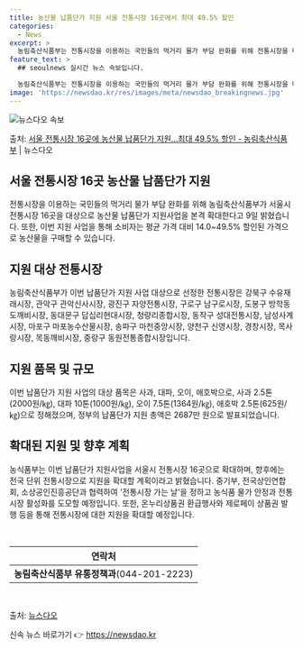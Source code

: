 ```yaml
---
title: 농산물 납품단가 지원 서울 전통시장 16곳에서 최대 49.5% 할인
categories:
  - News
excerpt: >
  농림축산식품부는 전통시장을 이용하는 국민들의 먹거리 물가 부담 완화를 위해 전통시장을 대상으로 한 농산물 납…
feature_text: >
  ## seoulnews 실시간 뉴스 속보입니다.

  농림축산식품부는 전통시장을 이용하는 국민들의 먹거리 물가 부담 완화를 위해 전통시장을 대상으로 한 농산물 납…
image: 'https://newsdao.kr/res/images/meta/newsdao_breakingnews.jpg'
---
```


![뉴스다오 속보](https://newsdao.kr/res/images/meta/newsdao_breakingnews.jpg)

<p>출처: <a href="https://newsdao.kr/3552" rel="dofollow">서울 전통시장 16곳에 농산물 납품단가 지원…최대 49.5% 할인 - 농림축산식품부</a> | 뉴스다오</p>

<h2 data-ke-size="size26">서울 전통시장 16곳 농산물 납품단가 지원</h2>
전통시장을 이용하는 국민들의 먹거리 물가 부담 완화를 위해 농림축산식품부가 서울시 전통시장 16곳을 대상으로 농산물 납품단가 지원사업을 본격 확대한다고 9일 밝혔습니다. 또한, 이번 지원 사업을 통해 소비자는 평균 가격 대비 14.0~49.5% 할인된 가격으로 농산물을 구매할 수 있습니다.

<h2 data-ke-size="size24">지원 대상 전통시장</h2>
농림축산식품부가 이번 납품단가 지원 사업 대상으로 선정한 전통시장은 강북구 수유재래시장, 관악구 관악신사시장, 광진구 자양전통시장, 구로구 남구로시장, 도봉구 방학동도깨비시장, 동대문구 답십리현대시장, 청량리종합시장, 동작구 성대전통시장, 남성사계시장, 마포구 마포농수산물시장, 송파구 마천중앙시장, 양천구 신영시장, 경창시장, 목사랑시장, 목동깨비시장, 중랑구 동원전통종합시장입니다.

<h2 data-ke-size="size24">지원 품목 및 규모</h2>
이번 납품단가 지원 사업의 대상 품목은 사과, 대파, 오이, 애호박으로, 사과 2.5톤(2000원/㎏), 대파 10톤(1000원/㎏), 오이 7.5톤(1364원/㎏), 애호박 2.5톤(625원/㎏)으로 정해졌으며, 정부의 납품단가 지원 총액은 2687만 원으로 발표되었습니다.

<h2 data-ke-size="size24">확대된 지원 및 향후 계획</h2>
농식품부는 이번 납품단가 지원사업을 서울시 전통시장 16곳으로 확대하며, 향후에는 전국 단위 전통시장으로 지원을 확대할 계획이라고 밝혔습니다. 중기부, 전국상인연합회, 소상공인진흥공단과 협력하여 '전통시장 가는 날'을 정하고 농식품 물가 안정과 전통시장 활성화를 도모할 예정입니다. 또한, 온누리상품권 환급행사와 제로페이 상품권 발행 등을 통해 전통시장에 대한 지원을 확대할 예정입니다.

<p data-ke-size="size16">&nbsp;</p>

<table>
	<thead>
		<tr>
			<th>연락처</th>
		</tr>
	</thead>
	<tbody>
		<tr>
			<td style="text-align: center; height: 17px;"><b>농림축산식품부 유통정책과</b>(044-201-2223)</td>
	</tr>
	</tbody>
</table>
<p data-ke-size="size16">&nbsp;</p>

<div>
	출처: <a href="https://newsdao.kr/3552">뉴스다오</a>
</div>
 

신속 뉴스 바로가기 👉 <a href="https://newsdao.kr" rel="dofollow">https://newsdao.kr</a>


